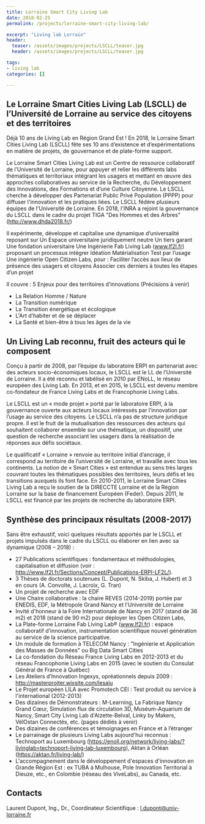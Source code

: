 ```yaml
---
title: Lorraine Smart City Living Lab
date: 2018-02-25 
permalink: /projects/lorraine-smart-city-living-lab/

excerpt: "Living lab Lorrain"
header:
  teaser: /assets/images/projects/LSCLL/teaser.jpg
  header: /assets/images/projects/LSCLL/teaser.jpg

tags:
- living lab
categories: []

---
```


## Le Lorraine Smart Cities Living Lab (LSCLL) de l’Université de Lorraine au service des citoyens et des territoires

Déjà 10 ans de Living Lab en Région Grand Est ! 
En 2018, le Lorraine Smart Cities Living Lab (LSCLL) fête ses 10 ans d’existence et d’expérimentations en matière de projets, de gouvernance et de plate-forme support. 


Le Lorraine Smart Cities Living Lab est un Centre de ressource collaboratif de l’Université de Lorraine, pour appuyer et relier les différents labs thématiques et territoriaux intégrant les usagers et mettant en œuvre des approches collaboratives au service de la Recherche, du Développement des Innovations, des Formations et d’une Culture Citoyenne. Le LSCLL cherche à développer des Partenariat Public Privé Population (PPPP) pour diffuser l'innovation et les pratiques liées.
Le LSCLL fédère plusieurs équipes de l'Université de Lorraine. En 2018, l'INRA a rejoint la gouvernance du LSCLL dans le cadre du projet TIGA "Des Hommes et des Arbres" (http://www.dhda2018.fr/)
 
Il expérimente, développe et capitalise une dynamique d’universalité reposant sur 
Un Espace universitaire juridiquement neutre 
Un tiers garant
Une fondation universitaire 
Une Ingénierie Fab Living Lab (www.lf2l.fr) proposant un processus intégrer
Idéation 
Matérialisation 
Test par l’usage
Une ingénierie Open Citizen Labs, pour :
Faciliter l’accès aux lieux de présence des      usagers et citoyens
Associer ces derniers à toutes les étapes      d’un projet


Il couvre : 5 Enjeux pour des territoires d’innovations (Précisions à venir)
- La Relation Homme / Nature
- La Transition numérique
- La Transition énergétique et écologique
- L'Art d’habiter et de se déplacer
- La Santé et bien-être à tous les âges de la vie


## Un Living Lab reconnu, fruit des acteurs qui le composent
 
Conçu à partir de 2008, par l’équipe du laboratoire ERPI en partenariat avec des acteurs socio-économiques locaux, le LSCLL est le LL de l’Université de Lorraine. Il a été reconnu et labélisé en 2010 par ENoLL, le réseau européen des Living Lab. En 2013, et en 2015, le LSCLL est devenu membre co-fondateur de France Living Labs et de Francophonie Living Labs.
 
Le LSCLL est un « mode projet » porté par le laboratoire ERPI, à la gouvernance ouverte aux acteurs locaux intéressés par l’innovation par l’usage au service des citoyens. Le LSCLL n’a pas de structure juridique propre. Il est le fruit de la mutualisation des ressources des acteurs qui souhaitent collaborer ensemble sur une thématique, un dispositif, une question de recherche associant les usagers dans la réalisation de réponses aux défis sociétaux. 
 
Le qualificatif « Lorraine » renvoie au territoire initial d’ancrage, il correspond au territoire de l’université de Lorraine, et travaille avec tous les continents.
La notion de « Smart Cities » est entendue au sens très larges couvrant toutes les thématiques possibles des territoires, leurs défis et les transitions auxquels ils font face. 
En 2010-2011, le Lorraine Smart Cities Living Lab a reçu le soutien de la DIRECCTE Lorraine et de la Région Lorraine sur la base de financement Européen (Feder). Depuis 2011, le LSCLL est financé par les projets de recherche du laboratoire ERPI.
 
## Synthèse des principaux résultats (2008-2017)
 
Sans être exhaustif, voici quelques résultats apportés par le LSCLL et projets impulsés dans le cadre du LSCLL ou élaborer en lien avec sa dynamique (2008 – 2018) : 
-  27 Publications scientifiques : fondamentaux et méthodologies, capitalisation et diffusion (voir : http://www.lf2l.fr/Sections/Concept/Publications-ERPI-LF2L/).
-  3 Thèses de doctorats soutenues (L. Dupont, N. Skiba, J. Hubert) et 3 en cours (A. Convolte, J. Lacroix, G. Tran) 
-  Un projet de recherche avec EDF
-  Une Chaire collaborative : la chaire REVES (2014-2019) portée par ENEDIS, EDF, la Métropole Grand Nancy et l'Université de Lorraine
-  Invité d'honneur à la Foire Internationale de Nancy en 2017 (stand de 36 m2) et 2018 (stand de 90 m2) pour déployer les Open Citizen Labs,
-  La Plate-forme Lorraine Fab Living Lab® (www.lf2l.fr) : espace collaboratif d’innovation, instrumentation scientifique nouvel génération au service de la science participative. 
- Un module de formation à TELECOM Nancy : "Ingénierie et Application des Masses de Données" ou Big Data Smart Cities
- La co-fondation du Réseau France Living Labs en 2012-2013 et du réseau Francophonie Living Labs en 2015 (avec le soutien du Consulat Général de France à Québec)
-  Les Ateliers d’Innovation Ingexys, opréationnels depuis 2009 : http://masterprojter.wixsite.com/lesaiu
-  Le Projet européen LILA avec Promotech CEI : Test produit ou service à l'international (2012-2013) 
-  Des dizaines de Démonstrateurs : M-Learning, La Fabrique Nancy Grand Cœur, Simulation flux de circulation 3D, Muséum-Aquarium de Nancy, Smart City Living Lab d'Alzette-Belval, Linky by Makers, VélOstan Connectés, etc. (pages dédiés à venir)
- Des dizaines de conférences et témoignages en France et à l’étranger
- Le parrainage de plusieurs Living Labs aujourd'hui reconnus : Technoport au Luxembourg (https://enoll.org/network/living-labs/?livinglab=technoport-living-lab-luxembourg), Aktan à Orléan (https://aktan.fr/living-lab/)
- L'accompagnement dans le développement d'espaces d'innovation en Grande Région Est : ex TUBA à Mulhouse, Pole Innovation Territorial à Dieuze, etc., en Colombie (réseau des ViveLabs), au Canada, etc. 


## Contacts
Laurent Dupont, Ing., Dr., Coordinateur Scientifique : l.dupont@univ-lorraine.fr

